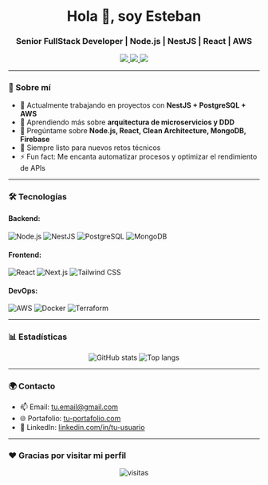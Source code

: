 <h1 align="center">Hola 👋, soy Esteban</h1>
<h3 align="center">Senior FullStack Developer | Node.js | NestJS | React | AWS</h3>

<p align="center">
  <a href="https://www.linkedin.com/in/tu-usuario" target="_blank">
    <img src="https://img.shields.io/badge/LinkedIn-blue?logo=linkedin&style=flat-square" />
  </a>
  <a href="mailto:tu.email@gmail.com">
    <img src="https://img.shields.io/badge/Gmail-red?logo=gmail&style=flat-square" />
  </a>
  <a href="https://tu-portafolio.com" target="_blank">
    <img src="https://img.shields.io/badge/Portfolio-grey?logo=google-chrome&style=flat-square" />
  </a>
</p>

---

### 🚀 Sobre mí

- 🔭 Actualmente trabajando en proyectos con **NestJS + PostgreSQL + AWS**
- 🌱 Aprendiendo más sobre **arquitectura de microservicios y DDD**
- 💬 Pregúntame sobre **Node.js, React, Clean Architecture, MongoDB, Firebase**
- 🧠 Siempre listo para nuevos retos técnicos
- ⚡ Fun fact: Me encanta automatizar procesos y optimizar el rendimiento de APIs

---

### 🛠️ Tecnologías

#### Backend:
![Node.js](https://img.shields.io/badge/-Node.js-339933?logo=node.js&logoColor=white&style=flat)
![NestJS](https://img.shields.io/badge/-NestJS-E0234E?logo=nestjs&logoColor=white&style=flat)
![PostgreSQL](https://img.shields.io/badge/-PostgreSQL-336791?logo=postgresql&logoColor=white&style=flat)
![MongoDB](https://img.shields.io/badge/-MongoDB-47A248?logo=mongodb&logoColor=white&style=flat)

#### Frontend:
![React](https://img.shields.io/badge/-React-61DAFB?logo=react&logoColor=black&style=flat)
![Next.js](https://img.shields.io/badge/-Next.js-000000?logo=next.js&logoColor=white&style=flat)
![Tailwind CSS](https://img.shields.io/badge/-Tailwind-06B6D4?logo=tailwind-css&logoColor=white&style=flat)

#### DevOps:
![AWS](https://img.shields.io/badge/-AWS-232F3E?logo=amazon-aws&logoColor=white&style=flat)
![Docker](https://img.shields.io/badge/-Docker-2496ED?logo=docker&logoColor=white&style=flat)
![Terraform](https://img.shields.io/badge/-Terraform-7B42BC?logo=terraform&logoColor=white&style=flat)

---

### 📊 Estadísticas

<p align="center">
  <img src="https://github-readme-stats.vercel.app/api?username=tu-usuario&show_icons=true&theme=radical" alt="GitHub stats" />
  <img src="https://github-readme-stats.vercel.app/api/top-langs/?username=tu-usuario&layout=compact&theme=radical" alt="Top langs" />
</p>

---

### 🌍 Contacto

- 📫 Email: tu.email@gmail.com  
- 🌐 Portafolio: [tu-portafolio.com](https://tu-portafolio.com)  
- 💼 LinkedIn: [linkedin.com/in/tu-usuario](https://linkedin.com/in/tu-usuario)

---

### ❤️ Gracias por visitar mi perfil

<p align="center">
  <img src="https://komarev.com/ghpvc/?username=tu-usuario&label=Visitas&color=blue&style=flat" alt="visitas" />
</p>
